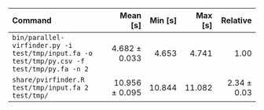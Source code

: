 | Command | Mean [s] | Min [s] | Max [s] | Relative |
|:---|---:|---:|---:|---:|
| `bin/parallel-virfinder.py -i test/tmp/input.fa -o test/tmp/py.csv -f test/tmp/py.fa -n 2` | 4.682 ± 0.033 | 4.653 | 4.741 | 1.00 |
| `share/pvirfinder.R test/tmp/input.fa 2 test/tmp/` | 10.956 ± 0.095 | 10.844 | 11.082 | 2.34 ± 0.03 |
